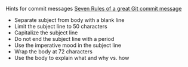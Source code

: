 Hints for commit messages [Seven Rules of a great Git commit message](https://chris.beams.io/posts/git-commit/)

* Separate subject from body with a blank line
* Limit the subject line to 50 characters
* Capitalize the subject line
* Do not end the subject line with a period
* Use the imperative mood in the subject line
* Wrap the body at 72 characters
* Use the body to explain what and why vs. how
